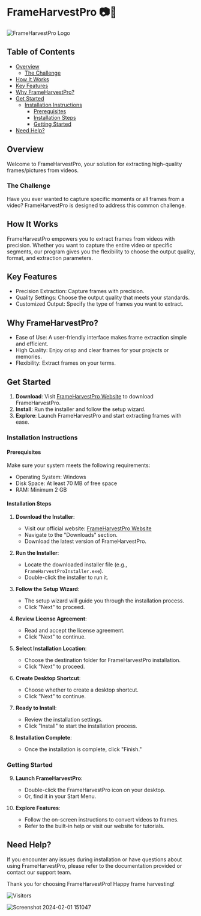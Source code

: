 # FrameHarvestPro 📷🍂

![FrameHarvestPro Logo](https://i.postimg.cc/bN9KzHkw/vid-main.png)

## Table of Contents
- [Overview](#overview)
  - [The Challenge](#the-challenge)
- [How It Works](#how-it-works)
- [Key Features](#key-features)
- [Why FrameHarvestPro?](#why-frameharvestpro)
- [Get Started](#get-started)
  - [Installation Instructions](#installation-instructions)
    - [Prerequisites](#prerequisites)
    - [Installation Steps](#installation-steps)
    - [Getting Started](#getting-started)
- [Need Help?](#need-help)

## Overview

Welcome to FrameHarvestPro, your solution for extracting high-quality frames/pictures from videos.

### The Challenge

Have you ever wanted to capture specific moments or all frames from a video? FrameHarvestPro is designed to address this common challenge.

## How It Works

FrameHarvestPro empowers you to extract frames from videos with precision. Whether you want to capture the entire video or specific segments, our program gives you the flexibility to choose the output quality, format, and extraction parameters.

## Key Features

- Precision Extraction: Capture frames with precision.
- Quality Settings: Choose the output quality that meets your standards.
- Customized Output: Specify the type of frames you want to extract.

## Why FrameHarvestPro?

- Ease of Use: A user-friendly interface makes frame extraction simple and efficient.
- High Quality: Enjoy crisp and clear frames for your projects or memories.
- Flexibility: Extract frames on your terms.

## Get Started

1. **Download**: Visit [FrameHarvestPro Website](https://github.com/vickkie/FrameHarvestPro) to download FrameHarvestPro.
2. **Install**: Run the installer and follow the setup wizard.
3. **Explore**: Launch FrameHarvestPro and start extracting frames with ease.

### Installation Instructions

#### Prerequisites

Make sure your system meets the following requirements:

- Operating System: Windows
- Disk Space: At least 70 MB of free space
- RAM: Minimum 2 GB

#### Installation Steps

1. **Download the Installer**:
   - Visit our official website: [FrameHarvestPro Website](https://github.com/vickkie/FrameHarvestPro)
   - Navigate to the "Downloads" section.
   - Download the latest version of FrameHarvestPro.

2. **Run the Installer**:
   - Locate the downloaded installer file (e.g., `FrameHarvestProInstaller.exe`).
   - Double-click the installer to run it.

3. **Follow the Setup Wizard**:
   - The setup wizard will guide you through the installation process.
   - Click "Next" to proceed.

4. **Review License Agreement**:
   - Read and accept the license agreement.
   - Click "Next" to continue.

5. **Select Installation Location**:
   - Choose the destination folder for FrameHarvestPro installation.
   - Click "Next" to proceed.

6. **Create Desktop Shortcut**:
   - Choose whether to create a desktop shortcut.
   - Click "Next" to continue.

7. **Ready to Install**:
   - Review the installation settings.
   - Click "Install" to start the installation process.

8. **Installation Complete**:
   - Once the installation is complete, click "Finish."

### Getting Started

9. **Launch FrameHarvestPro**:
   - Double-click the FrameHarvestPro icon on your desktop.
   - Or, find it in your Start Menu.

10. **Explore Features**:
    - Follow the on-screen instructions to convert videos to frames.
    - Refer to the built-in help or visit our website for tutorials.

## Need Help?

If you encounter any issues during installation or have questions about using FrameHarvestPro, please refer to the documentation provided or contact our support team.

Thank you for choosing FrameHarvestPro! Happy frame harvesting!

![Visitors](https://api.visitorbadge.io/api/visitors?path=https%3A%2F%2Fgithub.com%2Fvickkie%2FFrameHarvestPro%2F&label=Views&countColor=%23263759)

![Screenshot 2024-02-01 151047](https://github.com/vickkie/FrameHarvestPro/assets/43224578/555a62f3-4f99-4902-87ef-4f8ad3ea90c3)

